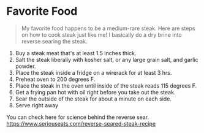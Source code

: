# Favorite Food

> My favorite food happens to be a medium-rare steak.
> Here are steps on how to cook steak just like me!
> I basically do a dry brine into reverse searing the steak.

1. Buy a steak meat that's at least 1.5 inches thick.
2. Salt the steak liberally with kosher salt, or any large grain salt, and garlic powder.
3. Place the steak inside a fridge on a wirerack for at least 3 hrs.
4. Preheat oven to 200 degrees F.
5. Place the steak in the oven until inside of the steak reads 115 degrees F.
6. Get a frying pan hot with oil right before you take out the steak.
7. Sear the outside of the steak for about a minute on each side.
8. Serve right away

You can check here for science behind the reverse sear.
<https://www.seriouseats.com/reverse-seared-steak-recipe>
